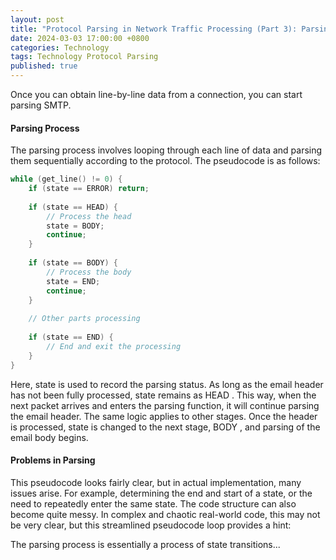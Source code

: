 ```yaml
---
layout: post
title: "Protocol Parsing in Network Traffic Processing (Part 3): Parsing"
date: 2024-03-03 17:00:00 +0800
categories: Technology
tags: Technology Protocol Parsing
published: true
---
```


Once you can obtain line-by-line data from a connection, you can start parsing SMTP.

#### Parsing Process

The parsing process involves looping through each line of data and parsing them sequentially according to the protocol. The pseudocode is as follows:
```c
while (get_line() != 0) {
    if (state == ERROR) return;
	
    if (state == HEAD) {	
        // Process the head
        state = BODY;
        continue;
    }
	
    if (state == BODY) {	
        // Process the body
        state = END;
        continue;		
    }
	 
    // Other parts processing
	
    if (state == END) {	
        // End and exit the processing
    }
}
```

Here, state is used to record the parsing status. As long as the email header has not been fully processed, state remains as HEAD . This way, when the next packet arrives and enters the parsing function, it will continue parsing the email header. The same logic applies to other stages. Once the header is processed, state is changed to the next stage, BODY , and parsing of the email body begins.

#### Problems in Parsing

This pseudocode looks fairly clear, but in actual implementation, many issues arise. For example, determining the end and start of a state, or the need to repeatedly enter the same state. The code structure can also become quite messy. In complex and chaotic real-world code, this may not be very clear, but this streamlined pseudocode loop provides a hint:

The parsing process is essentially a process of state transitions...